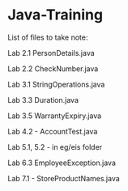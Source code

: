 # Java-Training


List of files to take note:

Lab 2.1 PersonDetails.java

Lab 2.2 CheckNumber.java

Lab 3.1 StringOperations.java

Lab 3.3 Duration.java

Lab 3.5 WarrantyExpiry.java

Lab 4.2 - AccountTest.java

Lab 5.1, 5.2 - in eg/eis folder

Lab 6.3 EmployeeException.java

Lab 7.1 - StoreProductNames.java
